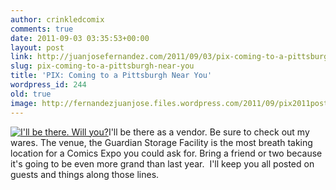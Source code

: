 ```yaml
---
author: crinkledcomix
comments: true
date: 2011-09-03 03:35:53+00:00
layout: post
link: http://juanjosefernandez.com/2011/09/03/pix-coming-to-a-pittsburgh-near-you/
slug: pix-coming-to-a-pittsburgh-near-you
title: 'PIX: Coming to a Pittsburgh Near You'
wordpress_id: 244
old: true
image: http://fernandezjuanjose.files.wordpress.com/2011/09/pix2011poster4large.jpg
---
```


[![I'll be there. Will you?](http://fernandezjuanjose.files.wordpress.com/2011/09/pix2011poster4large.jpg)](http://fernandezjuanjose.files.wordpress.com/2011/09/pix2011poster4large.jpg)I'll be there as a vendor. Be sure to check out my wares. The venue, the Guardian Storage Facility is the most breath taking location for a Comics Expo you could ask for. Bring a friend or two because it's going to be even more grand than last year.  I'll keep you all posted on guests and things along those lines.
